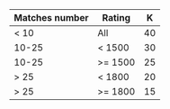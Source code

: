 | Matches number | Rating | K |
|---|---|---|
| < 10 | All | 40 |
| 10-25 | < 1500 | 30 |
| 10-25 | >= 1500 | 25 |
| > 25 | < 1800 | 20 |
| > 25 | >= 1800 | 15 |